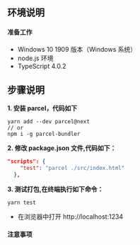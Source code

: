 ## **环境说明**

#### 准备工作

- Windows 10 1909 版本（Windows 系统）
- node.js 环境
- TypeScript 4.0.2

## **步骤说明**

**1. 安装 parcel，代码如下**

```terminal
yarn add --dev parcel@next
// or
npm i -g parcel-bundler
```

**2. 修改 package.json 文件,代码如下：**

```json
"scripts": {
    "test": "parcel ./src/index.html"
  },
```

**3. 测试打包,在终端执行如下命令：**

```terminal
yarn test
```

- 在浏览器中打开 http://localhost:1234

#### 注意事项
